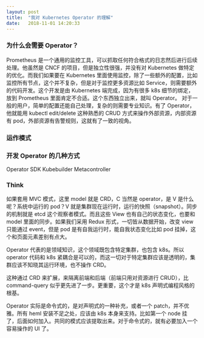 ```yaml
---
layout: post
title:  "我对 Kubernetes Operator 的理解"
date:   2018-11-01 14:20:33
---
```


### 为什么会需要 Operator？
Prometheus 是一个通用的监控工具，可以抓取任何符合格式的日志然后进行后续处理。他虽然是 CNCF 的项目，但是独立性很强，并没有对 Kubernetes 做特定的优化。而我们如果要在 Kubernetes 里面使用监控，除了一些额外的配置，比如监控所有节点，这个并不复杂，但是对于监控更多资源比如 Service，则需要额外的代码开发。这个开发是由 Kubernetes 端完成，因为有很多 k8s 细节的绑定，放到 Prometheus 里面肯定不合适。这个东西独立出来，就叫 Operator。
对于一般的用户，简单的配置还能自己处理，复杂的则需要专业知识。有了 Operator，他就能用 kubectl edit/delete 这种熟悉的 CRUD 方式来操作外部资源，内部资源有 pod，外部资源有告警规则，这就有了一致的视角。

### 运作模式

### 开发 Operator 的几种方式
Operator SDK
Kubebuilder
Metacontroller

### Think
如果套用 MVC 模式，这里 model 就是 CRD，C 当然是 operator，是 V 是什么呢？系统中运行的 pod？V 就是集群现在运行时，运行的快照（snapshot）。同步的机制就是 etcd 这个观察者模式。而且这些 View 也有自己的状态变化，也要和 model 里面的同步。如果我们采用 Redux 形式，一切皆从数据开始，改变 view 只能通过 event，但是 pod 是有自我运行时，能自我状态变化比如 pod 挂掉，这个和页面元素差别有点大。

Operator 代表的是领域知识，这个领域既包含特定集群，也包含 k8s。所以 operator 代码和 k8s 紧耦合是可以的，而这一切对于特定集群应该是透明的，集群应该不知晓其运行环境，也不操作 CRD。

这种通过 CRD 来扩展，来隔离前端和后端（前端只用对资源进行 CRUD），比 command-query 似乎更先进了一步。更重要，这个才是 k8s 声明式编程风格的根基。

Operator 实际是命令式的，是对声明式的一种补充，或者一个 patch，并不优雅。所有 heml 安装不足之处，应该由 k8s 本身来支持。比如第一个 node 挂了，后面如何加入。共同的模式应该提取出来。对于命令式的，就有必要加入一个容易操作的 UI 了。